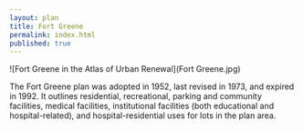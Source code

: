 ```yaml
---
layout: plan
title: Fort Greene
permalink: index.html
published: true
---
```


![Fort Greene in the Atlas of Urban Renewal](Fort Greene.jpg)

The Fort Greene plan was adopted in 1952, last revised in 1973, and expired in 1992. It outlines residential, recreational, parking and community facilities, medical facilities, institutional facilities (both educational and hospital-related), and hospital-residential uses for lots in the plan area.
